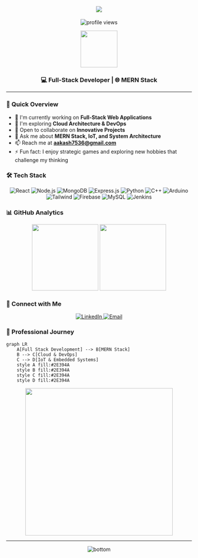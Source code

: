 <h1 align="center">
  <img src="https://readme-typing-svg.herokuapp.com/?lines=Hello,+World!+👋;I'm+Akash+Kamble;Welcome+to+my+Profile!&center=true&size=30">
</h1>

<p align="center">
  <img src="https://komarev.com/ghpvc/?username=yourusername&label=Profile%20views&color=0e75b6&style=flat" alt="profile views">
</p>

<div align="center">
  <img src="https://media.giphy.com/media/M9gbBd9nbDrOTu1Mqx/giphy.gif" width="100"/>
</div>

<h3 align="center">
  💻 Full-Stack Developer | 🌐 MERN Stack 
</h3>


---

### 🚀 Quick Overview

- 🔭 I'm currently working on **Full-Stack Web Applications**
- 🌱 I'm exploring **Cloud Architecture & DevOps**
- 👯 Open to collaborate on **Innovative Projects**
- 💬 Ask me about **MERN Stack, IoT, and System Architecture**
- 📫 Reach me at **aakash7536@gmail.com**
- ⚡ Fun fact: I enjoy strategic games and exploring new hobbies that challenge my thinking



### 🛠️ Tech Stack

<p align="center">
  <img src="https://img.shields.io/badge/React-20232A?style=for-the-badge&logo=react&logoColor=61DAFB" alt="React"/>
  <img src="https://img.shields.io/badge/Node.js-339933?style=for-the-badge&logo=nodedotjs&logoColor=white" alt="Node.js"/>
  <img src="https://img.shields.io/badge/MongoDB-4EA94B?style=for-the-badge&logo=mongodb&logoColor=white" alt="MongoDB"/>
  <img src="https://img.shields.io/badge/Express.js-000000?style=for-the-badge&logo=express&logoColor=white" alt="Express.js"/>
  <img src="https://img.shields.io/badge/Python-FFD43B?style=for-the-badge&logo=python&logoColor=blue" alt="Python"/>
  <img src="https://img.shields.io/badge/C%2B%2B-00599C?style=for-the-badge&logo=c%2B%2B&logoColor=white" alt="C++"/>
  <img src="https://img.shields.io/badge/Arduino-00979D?style=for-the-badge&logo=Arduino&logoColor=white" alt="Arduino"/>
  <img src="https://img.shields.io/badge/Tailwind_CSS-38B2AC?style=for-the-badge&logo=tailwind-css&logoColor=white" alt="Tailwind"/>
  <img src="https://img.shields.io/badge/Firebase-039BE5?style=for-the-badge&logo=Firebase&logoColor=white" alt="Firebase"/>
  <img src="https://img.shields.io/badge/MySQL-005C84?style=for-the-badge&logo=mysql&logoColor=white" alt="MySQL"/>
  <img src="https://img.shields.io/badge/Jenkins-D24939?style=for-the-badge&logo=Jenkins&logoColor=white" alt="Jenkins"/>
</p>

### 📊 GitHub Analytics

<p align="center">
  <img height="180em" src="https://github-readme-stats.vercel.app/api?username=yourusername&show_icons=true&theme=dark"/>
  <img height="180em" src="https://github-readme-stats.vercel.app/api/top-langs/?username=yourusername&layout=compact&theme=dark"/>
</p>

### 🤝 Connect with Me

<p align="center">
  <a href="https://linkedin.com/in/akash-kamble-3874091a3">
    <img src="https://img.shields.io/badge/LinkedIn-0077B5?style=for-the-badge&logo=linkedin&logoColor=white" alt="LinkedIn"/>
  </a>
  <a href="mailto:aakash7536@gmail.com">
    <img src="https://img.shields.io/badge/Gmail-D14836?style=for-the-badge&logo=gmail&logoColor=white" alt="Email"/>
  </a>
</p>

### 🎯 Professional Journey

```mermaid
graph LR
    A[Full Stack Development] --> B[MERN Stack]
    B --> C[Cloud & DevOps]
    C --> D[IoT & Embedded Systems]
    style A fill:#2E394A
    style B fill:#2E394A
    style C fill:#2E394A
    style D fill:#2E394A
```

<div align="center">
  <img src="https://media.giphy.com/media/qgQUggAC3Pfv687qPC/giphy.gif" width="400"/>
</div>

---

<p align="center">
  <img src="https://raw.githubusercontent.com/bornmay/bornmay/Update/svg/Bottom.svg" alt="bottom"/>
</p>
